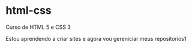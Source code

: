 # html-css
 Curso de HTML 5 e CSS 3

 Estou aprendendo a criar sites e agora vou gereniciar meus repositorios1
